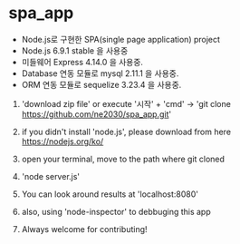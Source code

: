 # spa_app

* Node.js로 구현한 SPA(single page application) project
* Node.js 6.9.1 stable 을 사용중
* 미들웨어 Express 4.14.0 을 사용중.
* Database 연동 모듈로 mysql 2.11.1 을 사용중.
* ORM 연동 모듈로 sequelize 3.23.4 을 사용중.

1. 'download zip file' or execute '시작' + 'cmd' -> 'git clone https://github.com/ne2030/spa_app.git'

2. if you didn't install 'node.js', please download from here https://nodejs.org/ko/

3. open your terminal, move to the path where git cloned

3. 'node server.js'

4. You can look around results at 'localhost:8080'

5. also, using 'node-inspector' to debbuging this app

6. Always welcome for contributing!
